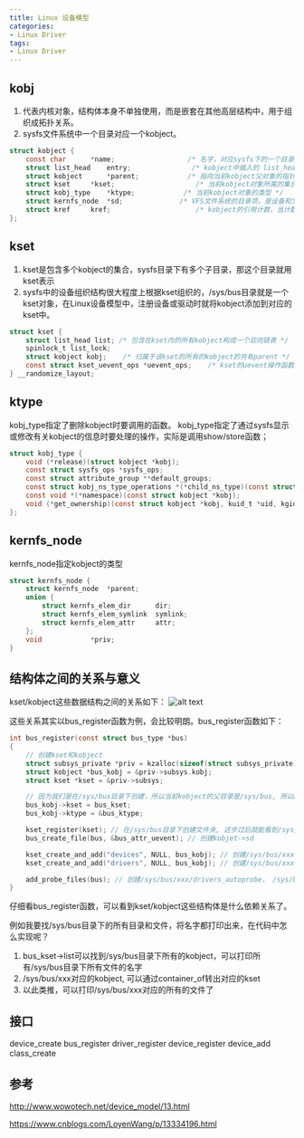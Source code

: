 ```yaml
---
title: Linux 设备模型
categories: 
- Linux Driver
tags:
- Linux Driver
---
```


## kobj
1. 代表内核对象，结构体本身不单独使用，而是嵌套在其他高层结构中，用于组织成拓扑关系。
2. sysfs文件系统中一个目录对应一个kobject。
```c
struct kobject {
	const char		*name;                  /* 名字，对应sysfs下的一个目录 */
	struct list_head	entry;               /* kobject中插入的 list_head结构，用于构造双向链表 */
	struct kobject		*parent;            /* 指向当前kobject父对象的指针，体现在sys中就是包含当前kobject对象的目录对象 */
	struct kset		*kset;                    /* 当前kobject对象所属的集合，例如/sys/bus目录下的所有kobject的kset成员就是/sys/bus */
	struct kobj_type	*ktype;            /* 当前kobject对象的类型 */
	struct kernfs_node	*sd;              /* VFS文件系统的目录项，是设备和文件之间的桥梁，sysfs中的符号链接是通过kernfs_node内的联合体实现的 */
	struct kref		kref;                     /* kobject的引用计数，当计数为0时，回调之前注册的release方法释放该对象 */
};
```

## kset
1. kset是包含多个kobject的集合，sysfs目录下有多个子目录，那这个目录就用kset表示
2. sysfs中的设备组织结构很大程度上根据kset组织的，/sys/bus目录就是一个kset对象，在Linux设备模型中，注册设备或驱动时就将kobject添加到对应的kset中。

```c
struct kset {
    struct list_head list; /* 包含在kset内的所有kobject构成一个双向链表 */
    spinlock_t list_lock;
    struct kobject kobj;    /* 归属于该kset的所有的kobject的共有parent */
    const struct kset_uevent_ops *uevent_ops;    /* kset的uevent操作函数集，当kset中的kobject有状态变化时，会回调这个函数集，以便kset添加新的环境变量或过滤某些uevent，如果一个kobject不属于任何kset时，是不允许发送uevent的 */
} __randomize_layout;
```

## ktype
kobj_type指定了删除kobject时要调用的函数。
kobj_type指定了通过sysfs显示或修改有关kobject的信息时要处理的操作，实际是调用show/store函数；
```c
struct kobj_type {
	void (*release)(struct kobject *kobj);
	const struct sysfs_ops *sysfs_ops;
	const struct attribute_group **default_groups;
	const struct kobj_ns_type_operations *(*child_ns_type)(const struct kobject *kobj);
	const void *(*namespace)(const struct kobject *kobj);
	void (*get_ownership)(const struct kobject *kobj, kuid_t *uid, kgid_t *gid);
};
```

## kernfs_node
kernfs_node指定kobject的类型
```c
struct kernfs_node {
    struct kernfs_node	*parent;
	union {
		struct kernfs_elem_dir		dir;
		struct kernfs_elem_symlink	symlink;
		struct kernfs_elem_attr		attr;
	};
    void			*priv;
}
```

## 结构体之间的关系与意义
kset/kobject这些数据结构之间的关系如下：
![alt text](/images/驱动/kobject.webp)

这些关系其实以bus_register函数为例，会比较明朗。bus_register函数如下：
```c
int bus_register(const struct bus_type *bus)
{
    // 创建kset和kobject
    struct subsys_private *priv = kzalloc(sizeof(struct subsys_private), GFP_KERNEL); 
    struct kobject *bus_kobj = &priv->subsys.kobj;
    struct kset *kset = &priv->subsys;

    // 因为我们是在/sys/bus目录下创建，所以当前kobject的父目录是/sys/bus, 所以bus_kobj->kset = bus_kset
    bus_kobj->kset = bus_kset; 
    bus_kobj->ktype = &bus_ktype;

    kset_register(kset); // 在/sys/bus目录下创建文件夹, 这步过后就能看到/sys/bus目录下新生成了一个文件夹, 并在文件夹下创建uvent文件，然后把kobject加到bus_kset->list中
    bus_create_file(bus, &bus_attr_uevent); // 创建kobjet->sd

    kset_create_and_add("devices", NULL, bus_kobj); // 创建/sys/bus/xxx/devices目录
    kset_create_and_add("drivers", NULL, bus_kobj); // 创建/sys/bus/xxx/driver目录

    add_probe_files(bus); // 创建/sys/bus/xxx/drivers_autoprobe， /sys/bus/xxx/drivers_probe文件
}
```
仔细看bus_register函数，可以看到kset/kobject这些结构体是什么依赖关系了。

例如我要找/sys/bus目录下的所有目录和文件，将名字都打印出来，在代码中怎么实现呢？
1. bus_kset->list可以找到/sys/bus目录下所有的kobject，可以打印所有/sys/bus目录下所有文件的名字
2. /sys/bus/xxx对应的kobject, 可以通过container_of转出对应的kset
3. 以此类推，可以打印/sys/bus/xxx对应的所有的文件了

## 接口

device_create
bus_register
driver_register
device_register
device_add
class_create

## 参考
http://www.wowotech.net/device_model/13.html

https://www.cnblogs.com/LoyenWang/p/13334196.html
